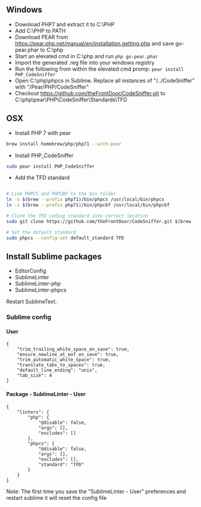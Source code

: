 ## Windows
- Download PHP7 and extract it to C:\PHP
- Add C:\PHP to PATH
- Download PEAR from https://pear.php.net/manual/en/installation.getting.php and save go-pear.phar to C:\php
- Start an elevated cmd in C:\php and run `php go-pear.phar`
- Import the generated .reg file into your windows registry
- Run the following from within the elevated cmd promp: ```pear install PHP_CodeSniffer```
- Open C:\php\phpcs in Sublime. Replace all instances of "/../CodeSniffer" with "/Pear/PHP/CodeSniffer"
- Checkout https://github.com/theFrontDoor/CodeSniffer.git to C:\php\pear\PHP\CodeSniffer\Standards\TFD

## OSX
- Install PHP 7 with pear
```bash
brew install homebrew/php/php71 --with-pear
```
- Install PHP_CodeSniffer
```bash
sudo pear install PHP_CodeSniffer
```

- Add the TFD standard
```bash

# Link PHPCS and PHPCBF to the bin folder
ln -s $(brew --prefix php71)/bin/phpcs /usr/local/bin/phpcs
ln -s $(brew --prefix php71)/bin/phpcbf /usr/local/bin/phpcbf

# Clone the TFD coding standard into correct location
sudo git clone https://github.com/theFrontDoor/CodeSniffer.git $(brew --prefix php71)/lib/php/PHP/CodeSniffer/Standards/TFD

# Set the default standard
sudo phpcs --config-set default_standard TFD
```

## Install Sublime packages

- EditorConfig
- SublimeLinter
- SublimeLinter-php
- SublimeLinter-phpcs

Restart SublimeText.

### Sublime config

#### User
````
{
    "trim_trailing_white_space_on_save": true,
    "ensure_newline_at_eof_on_save": true,
    "trim_automatic_white_space": true,
    "translate_tabs_to_spaces": true,
    "default_line_ending": "unix",
    "tab_size": 4
}
````

#### Package - SublimeLinter - User
````
{
    "linters": {
        "php": {
            "@disable": false,
            "args": [],
            "excludes": []
        },
        "phpcs": {
            "@disable": false,
            "args": [],
            "excludes": [],
            "standard": "TFD"
        }
    }
}
````

Note: The first time you save the "SublimeLinter - User" preferences and restart sublime it will reset the config file

